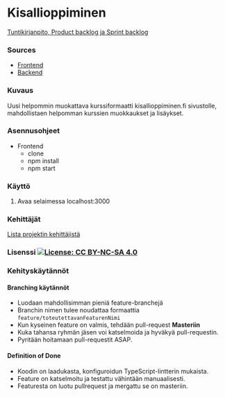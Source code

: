 # Kisallioppiminen

[Tuntikirjanpito, Product backlog ja  Sprint backlog ](https://docs.google.com/spreadsheets/d/1_8ASN3BEAGWbTs_mpO_DdZpZ-YnHNjBellJQFcMlAVs/edit#gid=660434779)

### Sources
- [Frontend](https://github.com/Matikkaprojekti/kisallioppiminen-frontend)
- [Backend](https://github.com/Matikkaprojekti/kisallioppiminen-backend)


### Kuvaus
Uusi helpommin muokattava kurssiformaatti kisallioppiminen.fi sivustolle, mahdollistaen helpomman kurssien muokkaukset ja lisäykset.

### Asennusohjeet
- Frontend
	- clone
	- npm install
	- npm start


### Käyttö
1. Avaa selaimessa localhost:3000


### Kehittäjät
[Lista projektin kehittäjistä](https://github.com/orgs/Matikkaprojekti/people)


### Lisenssi [![License: CC BY-NC-SA 4.0](https://img.shields.io/badge/License-CC%20BY--NC--SA%204.0-lightgrey.svg)](https://creativecommons.org/licenses/by-nc-sa/4.0/)

### Kehityskäytännöt
#### Branching käytännöt
- Luodaan mahdollisimman pieniä feature-branchejä
- Branchin nimen tulee noudattaa formaattia `feature/toteutettavanFeaturenNimi`
- Kun kyseinen feature on valmis, tehdään pull-request **Masteriin**
- Kuka tahansa ryhmän jäsen voi katselmoida ja hyväkyä pull-requestin.
- Pyritään hoitamaan pull-requestit ASAP.

#### Definition of Done
- Koodin on laadukasta, konfiguroidun TypeScript-lintterin mukaista.
- Feature on katselmoitu ja testattu vähintään manuaalisesti.
- Featuresta on luotu pullrequest ja mergattu se on masteriin.
